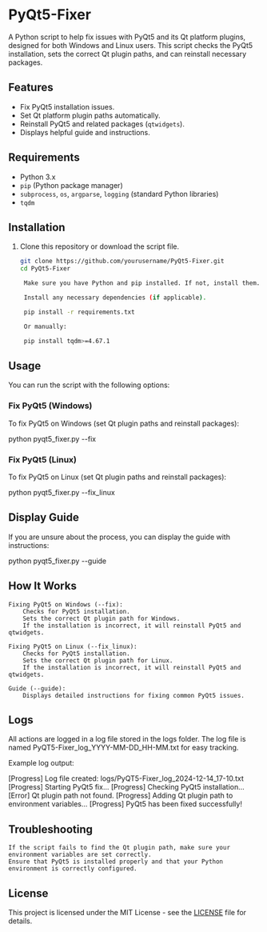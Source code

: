 # PyQt5-Fixer

A Python script to help fix issues with PyQt5 and its Qt platform plugins, designed for both Windows and Linux users. This script checks the PyQt5 installation, sets the correct Qt plugin paths, and can reinstall necessary packages.

## Features

- Fix PyQt5 installation issues.
- Set Qt platform plugin paths automatically.
- Reinstall PyQt5 and related packages (`qtwidgets`).
- Displays helpful guide and instructions.

## Requirements

- Python 3.x
- `pip` (Python package manager)
- `subprocess`, `os`, `argparse`, `logging` (standard Python libraries)
- `tqdm`

## Installation

1. Clone this repository or download the script file.
   
   ```bash
   git clone https://github.com/yourusername/PyQt5-Fixer.git
   cd PyQt5-Fixer

    Make sure you have Python and pip installed. If not, install them.

    Install any necessary dependencies (if applicable).

    pip install -r requirements.txt

    Or manually:

    pip install tqdm>=4.67.1


## Usage

You can run the script with the following options:

### Fix PyQt5 (Windows)

To fix PyQt5 on Windows (set Qt plugin paths and reinstall packages):

python pyqt5_fixer.py --fix

### Fix PyQt5 (Linux)

To fix PyQt5 on Linux (set Qt plugin paths and reinstall packages):

python pyqt5_fixer.py --fix_linux

## Display Guide

If you are unsure about the process, you can display the guide with instructions:

python pyqt5_fixer.py --guide

## How It Works

    Fixing PyQt5 on Windows (--fix):
        Checks for PyQt5 installation.
        Sets the correct Qt plugin path for Windows.
        If the installation is incorrect, it will reinstall PyQt5 and qtwidgets.

    Fixing PyQt5 on Linux (--fix_linux):
        Checks for PyQt5 installation.
        Sets the correct Qt plugin path for Linux.
        If the installation is incorrect, it will reinstall PyQt5 and qtwidgets.

    Guide (--guide):
        Displays detailed instructions for fixing common PyQt5 issues.

## Logs

All actions are logged in a log file stored in the logs folder. The log file is named PyQT5-Fixer_log_YYYY-MM-DD_HH-MM.txt for easy tracking.

Example log output:

[Progress] Log file created: logs/PyQT5-Fixer_log_2024-12-14_17-10.txt
[Progress] Starting PyQt5 fix...
[Progress] Checking PyQt5 installation...
[Error] Qt plugin path not found.
[Progress] Adding Qt plugin path to environment variables...
[Progress] PyQt5 has been fixed successfully!

## Troubleshooting

    If the script fails to find the Qt plugin path, make sure your environment variables are set correctly.
    Ensure that PyQt5 is installed properly and that your Python environment is correctly configured.

## License

This project is licensed under the MIT License - see the [LICENSE](https://github.com/nazarhktwitch/PyQT5-Fixer/blob/main/LICENSE) file for details.
